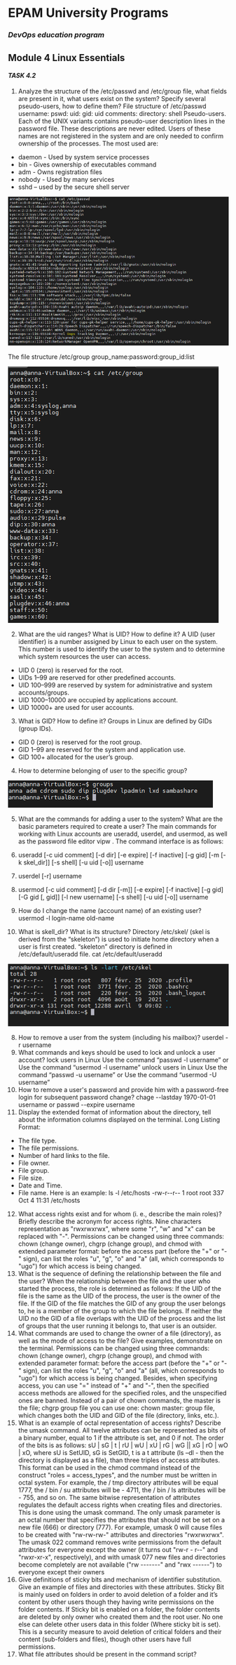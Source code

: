 # EPAM University Programs
### _DevOps education program_
## Module 4 Linux Essentials
#### _TASK 4.2_


1. Analyze the structure of the /etc/passwd and /etc/group file, what fields are present in it, what users exist on the system? Specify several pseudo-users, how to define them?
File structure of /etc/passwd
username: pswd: uid: gid: uid comments: directory: shell
Pseudo-users. Each of the UNIX variants contains pseudo-user description lines in the password file. These descriptions are never edited. Users of these names are not registered in the system and are only needed to confirm ownership of the processes. The most used are:
 - daemon - Used by system service processes
 - bin - Gives ownership of executables command
 - adm - Owns registration files
 - nobody - Used by many services
 - sshd – used by the secure shell server

 ![1.1.PNG](https://github.com/AnnaMushchynina/DevOps_online_Kyiv_2022Q1Q2/blob/main/m4/task4.2/images/1.1.PNG)

 The file structure /etc/group
 group_name:password:group_id:list

 ![1.2.PNG](https://github.com/AnnaMushchynina/DevOps_online_Kyiv_2022Q1Q2/blob/main/m4/task4.2/images/1.2.PNG) 

2) What are the uid ranges? What is UID? How to define it?
A UID (user identifier) is a number assigned by Linux to each user on the system. This number is used to identify the user to the system and to determine which system resources the user can access.
 - UID 0 (zero) is reserved for the root.
 - UIDs 1–99 are reserved for other predefined accounts.
 - UID 100–999 are reserved by system for administrative and system accounts/groups.
 - UID 1000–10000 are occupied by applications account.
 - UID 10000+ are used for user accounts.
3) What is GID? How to define it?
Groups in Linux are defined by GIDs (group IDs).
 - GID 0 (zero) is reserved for the root group.
 - GID 1–99 are reserved for the system and application use.
 - GID 100+ allocated for the user’s group.
4) How to determine belonging of user to the specific group?

 ![4.PNG](https://github.com/AnnaMushchynina/DevOps_online_Kyiv_2022Q1Q2/blob/main/m4/task4.2/images/4.PNG) 

5) What are the commands for adding a user to the system? What are the basic parameters required to create a user?
The main commands for working with Linux accounts are useradd, userdel, and usermod, as 
well as the password file editor vipw . The command interface is as follows:
1) useradd [-c uid comment] [-d dir] [-e expire] [-f inactive] [-g gid] [-m [-k skel_dir]] [-s 
shell]
[-u uid [-o]] username
2) userdel [-r] username
3) usermod [-c uid comment] [-d dir [-m]] [-e expire] [-f inactive] [-g gid] [-G gid [, gid]]
[-l new username] [-s shell] [-u uid [-o]] username

6) How do I change the name (account name) of an existing user?
    usermod -l login-name old-name
7) What is skell_dir? What is its structure?
Directory /etc/skel/ (skel is derived from the “skeleton”) is used to initiate home directory when a user is first created. 
 “skeleton” directory is defined in /etc/default/useradd file.
 cat /etc/default/useradd

 ![7.PNG](https://github.com/AnnaMushchynina/DevOps_online_Kyiv_2022Q1Q2/blob/main/m4/task4.2/images/7.PNG) 

8) How to remove a user from the system (including his mailbox)?
    userdel -r username
9) What commands and keys should be used to lock and unlock a user account?
lock users in Linux
Use the command “passwd -l username” or Use the command “usermod -l username”
unlock users in Linux
Use the command “passwd -u username” or Use the command “usermod -U username”
10) How to remove a user's password and provide him with a password-free login for subsequent password change?
    chage --lastday 1970-01-01 username or passwd --expire username
11) Display the extended format of information about the directory, tell about the information columns displayed on the terminal.
Long Listing Format:
 - The file type.
 - The file permissions.
 - Number of hard links to the file.
 - File owner.
 - File group.
 - File size.
 - Date and Time.
 - File name.
 Here is an example:
    ls -l /etc/hosts
    -rw-r--r-- 1 root root 337 Oct  4 11:31 /etc/hosts
12) What access rights exist and for whom (i. e., describe the main roles)? Briefly describe the acronym for access rights.
Nine characters representation as "rwxrwxrwx", where some "r", "w" and "x" can be replaced with "-".
Permissions can be changed using three commands: chown (change owner), chgrp (change group), and chmod with extended parameter format: before the access part (before the "+" or "-" sign), can list the roles "u", "g", "o" and "a" (all, which corresponds to "ugo") for which access is being changed.
13) What is the sequence of defining the relationship between the file and the user?
When the relationship between the file and the user who started the process, the role is determined as follows:
If the UID of the file is the same as the UID of the process, the user is the owner of the file.
If the GID of the file matches the GID of any group the user belongs to, he is a member of the group to which the file belongs.
If neither the UID no the GID of a file overlaps with the UID of the process and the list of groups that the user running it belongs to, that user is an outsider.
14) What commands are used to change the owner of a file (directory), as well as the mode of access to the file? Give examples, demonstrate on the terminal.
Permissions can be changed using three commands: chown (change owner), chgrp (change group), and chmod with extended parameter format: before the access part (before the "+" or "-" sign), can list the roles "u", "g", "o" and "a" (all, which corresponds to "ugo") for which access is being changed. Besides, when specifying access, you can use "=" instead of "+" and "-", then the specified access methods are allowed for the specified roles, and the unspecified ones are banned.
Instead of a pair of chown commands, the master is the file; chgrp group file you can use one: 
chown master: group file, which changes both the UID and GID of the file (directory, links, etc.).
15) What is an example of octal representation of access rights? Describe the umask command.
All twelve attributes can be represented as bits of a binary number, equal to 1 if the attribute is set, and 0 if not. The order of the bits is as follows:
sU | sG | t | rU | wU | xU | rG | wG || xG | rO | wO | xO, 
where sU is SetUID, sG is SetGID, t is a t attribute (ls –dl - then the directory is displayed as a file), than three triples of access attributes.
This format can be used in the chmod command instead of the construct "roles = access_types", and the number must be written in octal system. For example, the / tmp directory attributes will be equal 1777, the / bin / su attributes will be - 4711, the / bin / ls attributes will be - 755, and so on.
The same bitwise representation of attributes regulates the default access rights when creating files and directories. This is done using the umask command. The only umask parameter is an octal number that 
specifies the attributes that should not be set on a new file (666) or directory (777). 
For example, umask 0 will cause files to be created with "rw-rw-rw-" attributes and directories "rwxrwxrwx". The umask 022 command removes write permissions from the default attributes for everyone except the owner (it turns out "rw-r - r--" and "rwxr-xr-x", respectively), and with umask 077 new files and directories become completely are not available ("rw -------" and "rwx ------") to everyone except their owners
16) Give definitions of sticky bits and mechanism of identifier substitution. Give an example of files and directories with these attributes.
Sticky Bit is mainly used on folders in order to avoid deletion of a folder and it’s content by other users though they having write permissions on the folder contents. If Sticky bit is enabled on a folder, the folder contents are deleted by only owner who created them and the root user. No one else can delete other users data in this folder (Where sticky bit is set). This is a security measure to avoid deletion of critical folders and their content (sub-folders and files), though other users have full permissions.
17) What file attributes should be present in the command script?